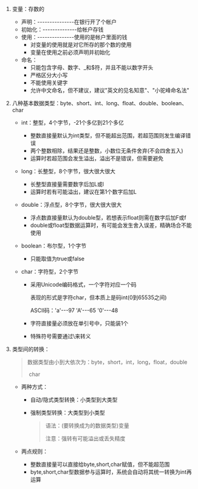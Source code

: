 1. 变量：存数的

    - 声明：---------------在银行开了个帐户
    - 初始化：--------------给帐户存钱
    - 使用：---------------使用的是帐户里面的钱
        - 对变量的使用就是对它所存的那个数的使用
        - 变量在使用之前必须声明并初始化
    - 命名：
        - 只能包含字母、数字、_和$符，并且不能以数字开头
        - 严格区分大小写
        - 不能使用关键字
        - 允许中文命名，但不建议，建议"英文的见名知意"、"小驼峰命名法"

2. 八种基本数据类型：byte、short、int、long、float、double、boolean、char

    - int：整型，4个字节，-21个多亿到21个多亿

        - 整数直接量默认为int类型，但不能超出范围，若超范围则发生编译错误
        - 两个整数相除，结果还是整数，小数位无条件舍弃(不会四舍五入)
        - 运算时若超范围会发生溢出，溢出不是错误，但需要避免

    - long：长整型，8个字节，很大很大很大

        - 长整型直接量需要数字后加L或l
        - 运算时若有可能溢出，建议在第1个数字后加L

    - double：浮点型，8个字节，很大很大很大

        - 浮点数直接量默认为double型，若想表示float则需在数字后加F或f
        - double或float型数据运算时，有可能会发生舍入误差，精确场合不能使用

    - boolean：布尔型，1个字节

        - 只能取值为true或false

    - char：字符型，2个字节

        - 采用Unicode编码格式，一个字符对应一个码

          表现的形式是字符char，但本质上是码int(0到65535之间)

          ASCII码：'a'---97     'A'---65     '0'---48

        - 字符直接量必须放在单引号中，只能装1个

        - 特殊符号需要通过\来转义

3. 类型间的转换：

   > 数据类型由小到大依次为：byte，short，int，long，float，double
   >
   > ​                                                            char

    - 两种方式：

        - 自动/隐式类型转换：小类型到大类型

        - 强制类型转换：大类型到小类型

          > 语法：(要转换成为的数据类型)变量
          >
          > 注意：强转有可能溢出或丢失精度

    - 两点规则：

        - 整数直接量可以直接给byte,short,char赋值，但不能超范围
        - byte,short,char型数据参与运算时，系统会自动将其统一转换为int再运算